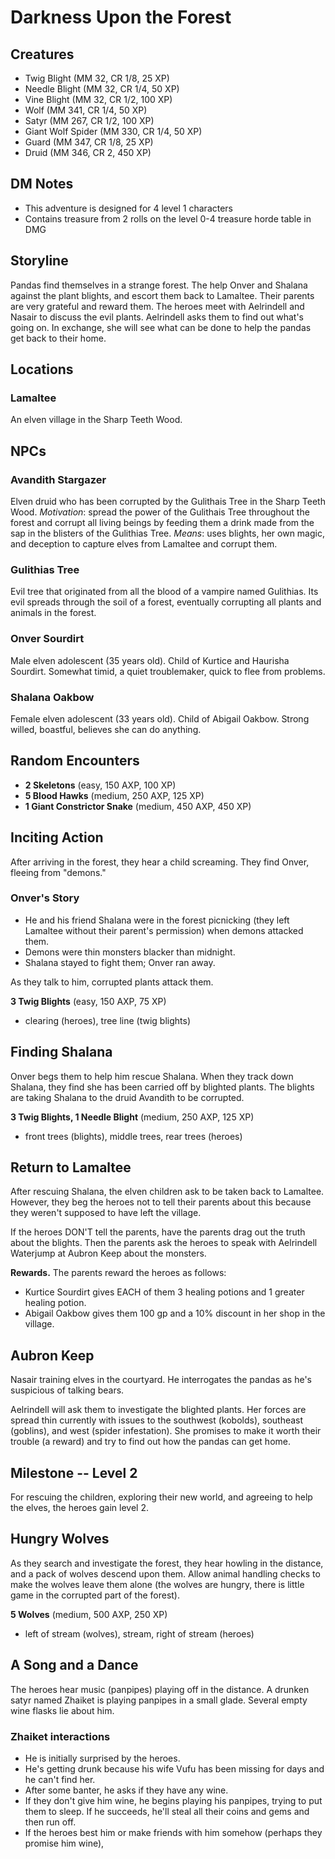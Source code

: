 # Darkness Upon the Forest

## Creatures

- Twig Blight (MM 32, CR 1/8, 25 XP)
- Needle Blight (MM 32, CR 1/4, 50 XP)
- Vine Blight (MM 32, CR 1/2, 100 XP)
- Wolf (MM 341, CR 1/4, 50 XP)
- Satyr (MM 267, CR 1/2, 100 XP)
- Giant Wolf Spider (MM 330, CR 1/4, 50 XP)
- Guard (MM 347, CR 1/8, 25 XP)
- Druid (MM 346, CR 2, 450 XP)

## DM Notes

- This adventure is designed for 4 level 1 characters
- Contains treasure from 2 rolls on the level 0-4 treasure horde table in DMG

## Storyline

Pandas find themselves in a strange forest. The help Onver and Shalana against the plant blights, and escort them back to Lamaltee. Their parents are very grateful and reward them. The heroes meet with Aelrindell and Nasair to discuss the evil plants. Aelrindell asks them to find out what's going on. In exchange, she will see what can be done to help the pandas get back to their home.

## Locations

### Lamaltee

An elven village in the Sharp Teeth Wood.

## NPCs

### Avandith Stargazer

Elven druid who has been corrupted by the Gulithais Tree in the Sharp Teeth Wood. *Motivation*: spread the power of the Gulithais Tree throughout the forest and corrupt all living beings by feeding them a drink made from the sap in the blisters of the Gulithias Tree. *Means*: uses blights, her own magic, and deception to capture elves from Lamaltee and corrupt them.

### Gulithias Tree

Evil tree that originated from all the blood of a vampire named Gulithias. Its evil spreads through the soil of a forest, eventually corrupting all plants and animals in the forest.

### Onver Sourdirt

Male elven adolescent (35 years old). Child of Kurtice and Haurisha Sourdirt. Somewhat timid, a quiet troublemaker, quick to flee from problems.

### Shalana Oakbow

Female elven adolescent (33 years old). Child of Abigail Oakbow. Strong willed, boastful, believes she can do anything.

## Random Encounters

- **2 Skeletons** (easy, 150 AXP, 100 XP)
- **5 Blood Hawks** (medium, 250 AXP, 125 XP)
- **1 Giant Constrictor Snake** (medium, 450 AXP, 450 XP)

## Inciting Action

After arriving in the forest, they hear a child screaming. They find Onver, fleeing from "demons."

### Onver's Story

- He and his friend Shalana were in the forest picnicking (they left Lamaltee without their parent's permission) when demons attacked them.
- Demons were thin monsters blacker than midnight.
- Shalana stayed to fight them; Onver ran away.

As they talk to him, corrupted plants attack them.

**3 Twig Blights** (easy, 150 AXP, 75 XP)
- clearing (heroes), tree line (twig blights)

## Finding Shalana

Onver begs them to help him rescue Shalana. When they track down Shalana, they find she has been carried off by blighted plants. The blights are taking Shalana to the druid Avandith to be corrupted.

**3 Twig Blights, 1 Needle Blight** (medium, 250 AXP, 125 XP)
- front trees (blights), middle trees, rear trees (heroes)

## Return to Lamaltee

After rescuing Shalana, the elven children ask to be taken back to Lamaltee. However, they beg the heroes not to tell their parents about this because they weren't supposed to have left the village.

If the heroes DON'T tell the parents, have the parents drag out the truth about the blights. Then the parents ask the heroes to speak with Aelrindell Waterjump at Aubron Keep about the monsters.

**Rewards.** The parents reward the heroes as follows:
- Kurtice Sourdirt gives EACH of them 3 healing potions and 1 greater healing potion.
- Abigail Oakbow gives them 100 gp and a 10% discount in her shop in the village.

## Aubron Keep

Nasair training elves in the courtyard. He interrogates the pandas as he's suspicious of talking bears.

Aelrindell will ask them to investigate the blighted plants. Her forces are spread thin currently with issues to the southwest (kobolds), southeast (goblins), and west (spider infestation). She promises to make it worth their trouble (a reward) and try to find out how the pandas can get home.

## Milestone -- Level 2

For rescuing the children, exploring their new world, and agreeing to help the elves, the heroes gain level 2.

## Hungry Wolves

As they search and investigate the forest, they hear howling in the distance, and a pack of wolves descend upon them. Allow animal handling checks to make the wolves leave them alone (the wolves are hungry, there is little game in the corrupted part of the forest).

**5 Wolves** (medium, 500 AXP, 250 XP)
- left of stream (wolves), stream, right of stream (heroes)

## A Song and a Dance

The heroes hear music (panpipes) playing off in the distance. A drunken satyr named Zhaiket is playing panpipes in a small glade. Several empty wine flasks lie about him.

### Zhaiket interactions
- He is initially surprised by the heroes.
- He's getting drunk because his wife Vufu has been missing for days and he can't find her.
- After some banter, he asks if they have any wine.
- If they don't give him wine, he begins playing his panpipes, trying to put them to sleep. If he succeeds, he'll steal all their coins and gems and then run off.
- If the heroes best him or make friends with him somehow (perhaps they promise him wine),
